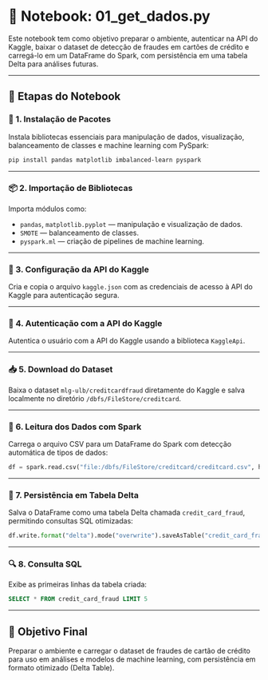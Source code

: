 # 📘 Notebook: 01_get_dados.py

Este notebook tem como objetivo preparar o ambiente, autenticar na API do Kaggle, baixar o dataset de detecção de fraudes em cartões de crédito e carregá-lo em um DataFrame do Spark, com persistência em uma tabela Delta para análises futuras.

---

## 🧾 Etapas do Notebook

### 🔧 1. Instalação de Pacotes

Instala bibliotecas essenciais para manipulação de dados, visualização, balanceamento de classes e machine learning com PySpark:

```bash
pip install pandas matplotlib imbalanced-learn pyspark
```

---

### 📦 2. Importação de Bibliotecas

Importa módulos como:

- `pandas`, `matplotlib.pyplot` — manipulação e visualização de dados.
- `SMOTE` — balanceamento de classes.
- `pyspark.ml` — criação de pipelines de machine learning.

---

### 🔐 3. Configuração da API do Kaggle

Cria e copia o arquivo `kaggle.json` com as credenciais de acesso à API do Kaggle para autenticação segura.

---

### 🔑 4. Autenticação com a API do Kaggle

Autentica o usuário com a API do Kaggle usando a biblioteca `KaggleApi`.

---

### 📥 5. Download do Dataset

Baixa o dataset `mlg-ulb/creditcardfraud` diretamente do Kaggle e salva localmente no diretório `/dbfs/FileStore/creditcard`.

---

### 📂 6. Leitura dos Dados com Spark

Carrega o arquivo CSV para um DataFrame do Spark com detecção automática de tipos de dados:

```python
df = spark.read.csv("file:/dbfs/FileStore/creditcard/creditcard.csv", header=True, inferSchema=True)
```

---

### 💾 7. Persistência em Tabela Delta

Salva o DataFrame como uma tabela Delta chamada `credit_card_fraud`, permitindo consultas SQL otimizadas:

```python
df.write.format("delta").mode("overwrite").saveAsTable("credit_card_fraud")
```

---

### 🔍 8. Consulta SQL

Exibe as primeiras linhas da tabela criada:

```sql
SELECT * FROM credit_card_fraud LIMIT 5
```

---

## 🎯 Objetivo Final

Preparar o ambiente e carregar o dataset de fraudes de cartão de crédito para uso em análises e modelos de machine learning, com persistência em formato otimizado (Delta Table).
